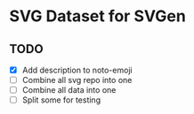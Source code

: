 # SVG Dataset for SVGen

## TODO

- [x] Add description to noto-emoji
- [ ] Combine all svg repo into one
- [ ] Combine all data into one
- [ ] Split some for testing
